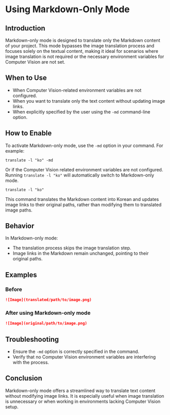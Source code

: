# Using Markdown-Only Mode

## Introduction
Markdown-only mode is designed to translate only the Markdown content of your project. This mode bypasses the image translation process and focuses solely on the textual content, making it ideal for scenarios where image translation is not required or the necessary environment variables for Computer Vision are not set.

## When to Use
- When Computer Vision-related environment variables are not configured.
- When you want to translate only the text content without updating image links.
- When explicitly specified by the user using the `-md` command-line option.

## How to Enable
To activate Markdown-only mode, use the `-md` option in your command. For example:
```
translate -l "ko" -md
```

Or if the Computer Vision related environment variables are not configured. Running `translate -l "ko"` will automatically switch to Markdown-only mode.

```
translate -l "ko"
```

This command translates the Markdown content into Korean and updates image links to their original paths, rather than modifying them to translated image paths.

## Behavior
In Markdown-only mode:
- The translation process skips the image translation step.
- Image links in the Markdown remain unchanged, pointing to their original paths.

## Examples
### Before
```markdown
![Image](translated/path/to/image.png)
```
### After using Markdown-only mode
```markdown
![Image](original/path/to/image.png)
```

## Troubleshooting
- Ensure the `-md` option is correctly specified in the command.
- Verify that no Computer Vision environment variables are interfering with the process.

## Conclusion
Markdown-only mode offers a streamlined way to translate text content without modifying image links. It is especially useful when image translation is unnecessary or when working in environments lacking Computer Vision setup.
